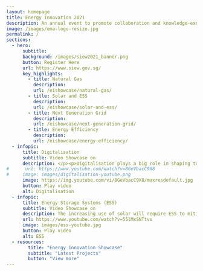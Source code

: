 ```yaml
---
layout: homepage
title: Energy Innovation 2021
description: An annual event to promote collaboration and knowledge-exchange among industry experts and the research community
image: /images/ema-logo-resize.jpg
permalink: /
sections:
  - hero:
      subtitle: 
      background: /images/siew2021_banner.png
      button: Register Here
      url: https://www.siew.gov.sg/
      key_highlights:
        - title: Natural Gas
          description: 
          url: /eishowcase/natural-gas/
        - title: Solar and ESS
          description: 
          url: /eishowcase/solar-and-ess/
        - title: Next Generation Grid
          description: 
          url: /eishowcase/next-generation-grid/
        - title: Energy Efficiency
          description: 
          url: /eishowcase/energy-efficiency/
  - infopic:
      title: Digitalisation
      subtitle: Video Showcase on
      description: </p><p>Digitalisation plays a big role in shaping tomorrow's energy future. We are working with the industry and research community to co-create innovative solutions to digitalise the energy sector to improve productivity and efficiency, maintain grid resilience and achieve carbon abatement.</p><figure class="mse-infopic-media-right is-16by9"><iframe width="560" height="315" src="https://www.youtube.com/embed/8GeVbacC9X8" frameborder="0" allow="accelerometer; autoplay; clipboard-write; encrypted-media; gyroscope; picture-in-picture" allowfullscreen></iframe></figure><p class="mse-none">
#      url: https://www.youtube.com/watch?v=8GeVbacC9X8
#     image: images/digitalisation-youtube.png
      image: https://img.youtube.com/vi/8GeVbacC9X8/maxresdefault.jpg
      button: Play video
      alt: Digitalisation
  - infopic:
      title: Energy Storage Systems (ESS)
      subtitle: Video Showcase on
      description: The increasing use of solar will require ESS to mitigate intermittency challenges. We are partnering industry stakeholders and the research community to co-create innovative ESS solutions.
      url: https://www.youtube.com/watch?v=55lMxSNTtvs
      image: images/ess-youtube.jpg
      button: Play video
      alt: ESS
  - resources:
        title: "Energy Innovation Showcase"
        subtitle: "Latest Projects"
        button: "View more"
---
```

